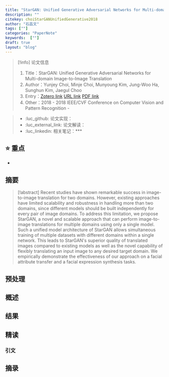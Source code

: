 ```yaml
---
title: "StarGAN: Unified Generative Adversarial Networks for Multi-domain Image-to-Image Translation"
description: ""
citekey: choiStarGANUnifiedGenerative2018
author: "石昌文"
tags: [""]
categories: "PaperNote"
keywords:  [""]
draft: true
layout: "blog"
---
```


> [!info] 论文信息
>1. Title：StarGAN: Unified Generative Adversarial Networks for Multi-domain Image-to-Image Translation
>2. Author：Yunjey Choi, Minje Choi, Munyoung Kim, Jung-Woo Ha, Sunghun Kim, Jaegul Choo
>3. Entry：[Zotero link](zotero://select/items/@choiStarGANUnifiedGenerative2018) [URL link]() [PDF link](<file:///C\:\\Users\\19115\\OneDrive - stu.suda.edu.cn\\Zotero\\Choi et al_2018_StarGAN.pdf>)
>4. Other：2018 - 2018 IEEE/CVF Conference on Computer Vision and Pattern Recognition     -   

>- :luc_github: 论文实现：
>- :luc_external_link: 论文解读：
>- :luc_linkedin: 相关笔记：***


## ⭐ 重点

- 

## 摘要

> [!abstract] Recent studies have shown remarkable success in image-to-image translation for two domains. However, existing approaches have limited scalability and robustness in handling more than two domains, since different models should be built independently for every pair of image domains. To address this limitation, we propose StarGAN, a novel and scalable approach that can perform image-to-image translations for multiple domains using only a single model. Such a unified model architecture of StarGAN allows simultaneous training of multiple datasets with different domains within a single network. This leads to StarGAN's superior quality of translated images compared to existing models as well as the novel capability of flexibly translating an input image to any desired target domain. We empirically demonstrate the effectiveness of our approach on a facial attribute transfer and a facial expression synthesis tasks.

> 

## 预处理

## 概述

## 结果

## 精读

### 引文

## 摘录
